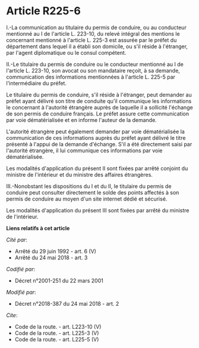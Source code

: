 # Article R225-6

I.-La communication au titulaire du permis de conduire, ou au conducteur mentionné au I de l'article L. 223-10, du relevé
intégral des mentions le concernant mentionné à l'article L. 225-3 est assurée par le préfet du département dans lequel il a
établi son domicile, ou s'il réside à l'étranger, par l'agent diplomatique ou le consul compétent. 

II.-Le titulaire du permis de conduire ou le conducteur mentionné au I de l'article L. 223-10, son avocat ou son mandataire
reçoit, à sa demande, communication des informations mentionnées à l'article L. 225-5 par l'intermédiaire du préfet. 

Le titulaire du permis de conduire, s'il réside à l'étranger, peut demander au préfet ayant délivré son titre de conduite
qu'il communique les informations le concernant à l'autorité étrangère auprès de laquelle il a sollicité l'échange de son
permis de conduire français. Le préfet assure cette communication par voie dématérialisée et en informe l'auteur de la
demande. 

L'autorité étrangère peut également demander par voie dématérialisée la communication de ces informations auprès du préfet
ayant délivré le titre présenté à l'appui de la demande d'échange. S'il a été directement saisi par l'autorité étrangère, il
lui communique ces informations par voie dématérialisée. 

Les modalités d'application du présent II sont fixées par arrêté conjoint du ministre de l'intérieur et du ministre des
affaires étrangères. 

III.-Nonobstant les dispositions du I et du II, le titulaire du permis de conduire peut consulter directement le solde des
points affectés à son permis de conduire au moyen d'un site internet dédié et sécurisé. 

Les modalités d'application du présent III sont fixées par arrêté du ministre de l'intérieur.

**Liens relatifs à cet article**

_Cité par_:

  - Arrêté du 29 juin 1992 - art. 6 (V)
  - Arrêté du 24 mai 2018 - art. 3

_Codifié par_:

  - Décret n°2001-251 du 22 mars 2001

_Modifié par_:

  - Décret n°2018-387 du 24 mai 2018 - art. 2

_Cite_:

  - Code de la route. - art. L223-10 (V)
  - Code de la route. - art. L225-3 (V)
  - Code de la route. - art. L225-5 (V)
